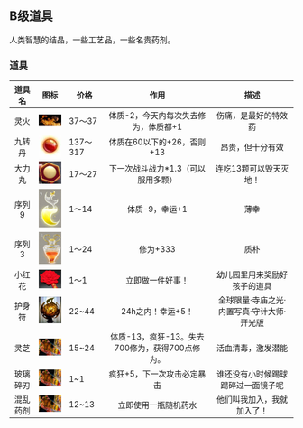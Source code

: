 ## B级道具

人类智慧的结晶，一些工艺品，一些名贵药剂。


### 道具
| 道具名	|                             图标															| 价格		|                    作用						|       描述									|
| :----:	| :----------------------------------------------------------:								| ------	| :----------------------------------------:	| :--------------:								|
| 灵火		| <img src="../img/1586092778059.png" alt="image-20200318011118476" style="width:75px;" />	| 37～37	| 体质-2，今天内每次失去修为，体质都+1			|  伤痛，是最好的特效药							|
| 九转丹	| <img src="../img/1586347723808.png" alt="image-20200318011118476" style="width:75px;" />	| 137～317	| 体质在60以下的+26，否则+13					|  昂贵，但十分有效								|
| 大力丸	| <img src="../img/1586347785509.png" alt="image-20200318011118476" style="width:75px;" />	| 17～27	| 下一次战斗战力*1.3（可以服用多颗）			| 连吃13颗可以毁天灭地！						|
| 序列9	|<img src="../img/1586347823174.png" alt="image-20200318011118476" style="width:75px;" />	|1～14		| 体质-9，幸运+1								|薄幸											|
| 序列3	|<img src="../img/1586348104109.png" alt="image-20200318011118476" style="width:75px;" />	|1～24		|  修为+333										|质朴											|
| 小红花	|<img src="../img/1586347952338.png" alt="image-20200318011118476" style="width:75px;" />	|1～1		|  立即做一件好事！								|幼儿园里用来奖励好孩子的道具					|
| 护身符	| <img src="../img/1586348023445.png" alt="image-20200318011925063" style="width:75px;" />	| 22~44		|                   24h之内！幸运+5！			|全球限量·寺庙之光·内置写真·守计大师·开光版	|
|灵芝		|<img src="../img/1586412107111.png" alt="image-20200318011118476" style="width:75px;" />	|15~24		|体质-13，疯狂-13。失去700修为，获得700点修为。	|活血清毒，激发潜能								|
|玻璃碎刃	|<img src="../img/1586412107111.png" alt="image-20200318011118476" style="width:75px;" />			|1~1	|疯狂+5，下一次攻击必定暴击									|谁还没有小时候踢球踢碎过一面镜子呢													|
|混乱药剂	|<img src="../img/1586412107111.png" alt="image-20200318011118476" style="width:75px;" />			|12~13	|立即使用一瓶随机药水									|他们叫我加入，我就加入了！													|
